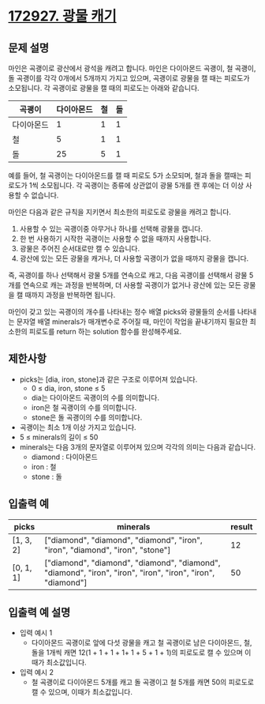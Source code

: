 # [172927. 광물 캐기](https://school.programmers.co.kr/learn/courses/30/lessons/172927)

## 문제 설명
마인은 곡괭이로 광산에서 광석을 캐려고 합니다. 마인은 다이아몬드 곡괭이, 철 곡괭이, 돌 곡괭이를 각각 0개에서 5개까지 가지고 있으며, 곡괭이로 광물을 캘 때는 피로도가 소모됩니다. 각 곡괭이로 광물을 캘 때의 피로도는 아래와 같습니다.

| 곡괭이 | 다이아몬드 | 철 | 돌 |
|--------|-----------|----|----|
| 다이아몬드 | 1 | 1 | 1 |
| 철 | 5 | 1 | 1 |
| 돌 | 25 | 5 | 1 |

예를 들어, 철 곡괭이는 다이아몬드를 캘 때 피로도 5가 소모되며, 철과 돌을 캘때는 피로도가 1씩 소모됩니다. 각 곡괭이는 종류에 상관없이 광물 5개를 캔 후에는 더 이상 사용할 수 없습니다.

마인은 다음과 같은 규칙을 지키면서 최소한의 피로도로 광물을 캐려고 합니다.

1. 사용할 수 있는 곡괭이중 아무거나 하나를 선택해 광물을 캡니다.
2. 한 번 사용하기 시작한 곡괭이는 사용할 수 없을 때까지 사용합니다.
3. 광물은 주어진 순서대로만 캘 수 있습니다.
4. 광산에 있는 모든 광물을 캐거나, 더 사용할 곡괭이가 없을 때까지 광물을 캡니다.

즉, 곡괭이를 하나 선택해서 광물 5개를 연속으로 캐고, 다음 곡괭이를 선택해서 광물 5개를 연속으로 캐는 과정을 반복하며, 더 사용할 곡괭이가 없거나 광산에 있는 모든 광물을 캘 때까지 과정을 반복하면 됩니다.

마인이 갖고 있는 곡괭이의 개수를 나타내는 정수 배열 picks와 광물들의 순서를 나타내는 문자열 배열 minerals가 매개변수로 주어질 때, 마인이 작업을 끝내기까지 필요한 최소한의 피로도를 return 하는 solution 함수를 완성해주세요.

## 제한사항
- picks는 [dia, iron, stone]과 같은 구조로 이루어져 있습니다.
  - 0 ≤ dia, iron, stone ≤ 5
  - dia는 다이아몬드 곡괭이의 수를 의미합니다.
  - iron은 철 곡괭이의 수를 의미합니다.
  - stone은 돌 곡괭이의 수를 의미합니다.
- 곡괭이는 최소 1개 이상 가지고 있습니다.
- 5 ≤ minerals의 길이 ≤ 50
- minerals는 다음 3개의 문자열로 이루어져 있으며 각각의 의미는 다음과 같습니다.
  - diamond : 다이아몬드
  - iron : 철
  - stone : 돌

## 입출력 예
| picks     | minerals | result |
|-----------|------------------------|--------|
| [1, 3, 2] | ["diamond", "diamond", "diamond", "iron", "iron", "diamond", "iron", "stone"] | 12     |
| [0, 1, 1] | ["diamond", "diamond", "diamond", "diamond", "diamond", "iron", "iron", "iron", "iron", "iron", "diamond"] | 50     | 

## 입출력 예 설명
- 입력 예시 1
  - 다이아몬드 곡괭이로 앞에 다섯 광물을 캐고 철 곡괭이로 남은 다이아몬드, 철, 돌을 1개씩 캐면 12(1 + 1 + 1 + 1+ 1 + 5 + 1 + 1)의 피로도로 캘 수 있으며 이때가 최소값입니다.
- 입력 예시 2
  - 철 곡괭이로 다이아몬드 5개를 캐고 돌 곡괭이고 철 5개를 캐면 50의 피로도로 캘 수 있으며, 이때가 최소값입니다.
